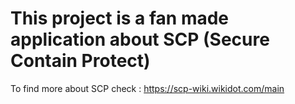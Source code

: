 # This project is a fan made application about SCP (Secure Contain Protect)

To find more about SCP check : https://scp-wiki.wikidot.com/main
